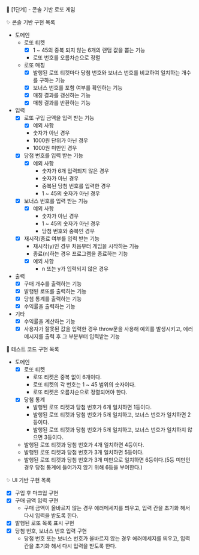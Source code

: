 🚀 [1단계] - 콘솔 기반 로또 게임

✨ 콘솔 기반 구현 목록

- 도메인
  - 로또 티켓
    - [x] 1 ~ 45의 중복 되지 않는 6개의 랜덤 값을 뽑는 기능
    - 로또 번호를 오름차순으로 정렬
  - 로또 매칭
    - [x] 발행된 로또 티켓마다 당첨 번호와 보너스 번호를 비교하여 일치하는 개수를 구하는 기능
    - [x] 보너스 번호를 포함 여부를 확인하는 기능
    - [x] 매칭 결과를 갱신하는 기능
    - [x] 매칭 결과를 반환하는 기능
- 입력
  - [x] 로또 구입 금액을 입력 받는 기능
    - [x] 예외 사항
    - 숫자가 아닌 경우
    - 1000원 단위가 아닌 경우
    - 1000원 미만인 경우
  - [x] 당첨 번호를 입력 받는 기능
    - [x] 예외 사항
      - 숫자가 6개 입력되지 않은 경우
      - 숫자가 아닌 경우
      - 중복된 당첨 번호를 입력한 경우
      - 1 ~ 45의 숫자가 아닌 경우
  - [x] 보너스 번호를 입력 받는 기능
    - [x] 예외 사항
      - 숫자가 아닌 경우
      - 1 ~ 45의 숫자가 아닌 경우
      - 당첨 번호와 중복인 경우
  - [x] 재시작/종료 여부를 입력 받는 기능
    - 재시작(y)인 경우 처음부터 게임을 시작하는 기능
    - 종료(n)하는 경우 프로그램을 종료하는 기능
    - [x] 예외 사항
      - n 또는 y가 입력되지 않은 경우
- 출력
  - [x] 구매 개수를 출력하는 기능
  - [x] 발행된 로또를 출력하는 기능
  - [x] 당첨 통계를 출력하는 기능
  - [x] 수익률을 출력하는 기능
- 기타
  - [x] 수익률을 계산하는 기능
  - [x] 사용자가 잘못된 값을 입력한 경우 throw문을 사용해 예외를 발생시키고, 에러 메시지를 출력 후 그 부분부터 입력받는 기능

🧪 테스트 코드 구현 목록

- 도메인
  - [x] 로또 티켓
    - 로또 티켓은 중복 없이 6개이다.
    - 로또 티켓의 각 번호는 1 ~ 45 범위의 숫자이다.
    - 로또 티켓은 오름차순으로 정렬되어야 한다.
  - [x] 당첨 통계
    - 발행된 로또 티켓과 당첨 번호가 6개 일치하면 1등이다.
    - 발행된 로또 티켓과 당첨 번호가 5개 일치하고, 보너스 번호가 일치하면 2등이다.
    - 발행된 로또 티켓과 당첨 번호가 5개 일치하고, 보너스 번호가 일치하지 않으면 3등이다.
  - 발행된 로또 티켓과 당첨 번호가 4개 일치하면 4등이다.
  - 발행된 로또 티켓과 당첨 번호가 3개 일치하면 5등이다.
  - 발행된 로또 티켓과 당첨 번호가 3개 미만으로 일치하면 6등이다.(5등 미만인 경우 당첨 통계에 들어가지 않기 위해 6등을 부여한다.)

✨ UI 기반 구현 목록

- [x] 구입 후 마크업 구현
- [x] 구매 금액 입력 구현
  - 구매 금액이 올바르지 않는 경우 에러메세지를 띄우고, 입력 칸을 초기화 해서 다시 입력을 받도록 한다.
- [x] 발행된 로또 목록 표시 구현
- [x] 당첨 번호, 보너스 번호 입력 구현
  - 당첨 번호 또는 보너스 번호가 올바르지 않는 경우 에러메세지를 띄우고, 입력 칸을 초기화 해서 다시 입력을 받도록 한다.
